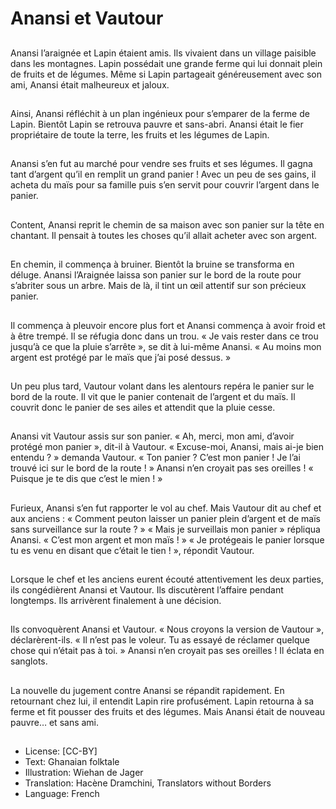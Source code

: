 # Anansi et Vautour

##
Anansi l’araignée et Lapin étaient
amis. Ils vivaient dans un village
paisible dans les montagnes.
Lapin possédait une grande ferme
qui lui donnait plein de fruits et de
légumes.
Même si Lapin partageait
généreusement avec son ami,
Anansi était malheureux et jaloux.

##
Ainsi, Anansi réfléchit à un plan
ingénieux pour s’emparer de la
ferme de Lapin.
Bientôt Lapin se retrouva pauvre et
sans-abri. Anansi était le fier
propriétaire de toute la terre, les
fruits et les légumes de Lapin.

##
Anansi s’en fut au marché pour
vendre ses fruits et ses légumes.
Il gagna tant d’argent qu’il en
remplit un grand panier !
Avec un peu de ses gains, il acheta
du maïs pour sa famille puis s’en
servit pour couvrir l’argent dans le
panier.

##
Content, Anansi reprit le chemin de
sa maison avec son panier sur la
tête en chantant.
Il pensait à toutes les choses qu’il
allait acheter avec son argent.

##
En chemin, il commença à bruiner.
Bientôt la bruine se transforma en
déluge.
Anansi l’Araignée laissa son panier
sur le bord de la route pour s’abriter
sous un arbre. Mais de là, il tint un
œil attentif sur son précieux panier.

##
Il commença à pleuvoir encore plus
fort et Anansi commença à avoir
froid et à être trempé. Il se réfugia
donc dans un trou.
« Je vais rester dans ce trou jusqu’à
ce que la pluie s’arrête », se dit à
lui-même Anansi. « Au moins mon
argent est protégé par le maïs que
j’ai posé dessus. »

##
Un peu plus tard, Vautour volant
dans les alentours repéra le panier
sur le bord de la route.
Il vit que le panier contenait de
l’argent et du maïs. Il couvrit donc
le panier de ses ailes et attendit
que la pluie cesse.

##
Anansi vit Vautour assis sur son
panier.
« Ah, merci, mon ami, d’avoir
protégé mon panier », dit-il à
Vautour.
« Excuse-moi, Anansi, mais ai-je
bien entendu ? » demanda Vautour.
« Ton panier ? C’est mon panier ! Je
l’ai trouvé ici sur le bord de la route
! » Anansi n’en croyait pas ses
oreilles ! « Puisque je te dis que
c’est le mien ! »

##
Furieux, Anansi s’en fut rapporter le
vol au chef. Mais Vautour dit au chef
et aux anciens : « Comment peuton laisser un panier plein d’argent
et de maïs sans surveillance sur la
route ? »
« Mais je surveillais mon panier »
répliqua Anansi. « C’est mon argent
et mon maïs ! »
« Je protégeais le panier lorsque tu
es venu en disant que c’était le tien
! », répondit Vautour.

##
Lorsque le chef et les anciens
eurent écouté attentivement les
deux parties, ils congédièrent
Anansi et Vautour.
Ils discutèrent l’affaire pendant
longtemps.
Ils arrivèrent finalement à une
décision.

##
Ils convoquèrent Anansi et Vautour.
« Nous croyons la version de
Vautour », déclarèrent-ils. « Il n’est
pas le voleur. Tu as essayé de
réclamer quelque chose qui n’était
pas à toi. »
Anansi n’en croyait pas ses oreilles
! Il éclata en sanglots.

##
La nouvelle du jugement contre
Anansi se répandit rapidement.
En retournant chez lui, il entendit
Lapin rire profusément.
Lapin retourna à sa ferme et fit
pousser des fruits et des légumes.
Mais Anansi était de nouveau
pauvre… et sans ami.

##
* License: [CC-BY]
* Text: Ghanaian folktale
* Illustration: Wiehan de Jager
* Translation: Hacène Dramchini, Translators without Borders
* Language: French
